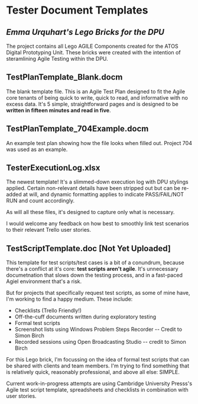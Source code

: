 # Tester Document Templates
## *Emma Urquhart's Lego Bricks for the DPU*
The project contains all Lego AGILE Components created for the ATOS Digital Prototyping Unit.
These bricks were created with the intention of steramlining Agile Testing within the DPU.

## TestPlanTemplate_Blank.docm 

The blank template file. This is an Agile Test Plan designed to fit the Agile core tenants of being quick to write, quick to read, and informative with no excess data. It's 5 simple, straightforward pages and is designed to be **written in fifteen minutes and read in five**.

## TestPlanTemplate_704Example.docm  

An example test plan showing how the file looks when filled out. Project 704 was used as an example.

## TesterExecutionLog.xlsx

The newest template! It's a slimmed-down execution log with DPU stylings applied. Certain non-relevant details have been stripped out but can be re-added at will, and dynamic formatting applies to indicate PASS/FAIL/NOT RUN and count accordingly.

As will all these files, it's designed to capture only what is necessary.

I would welcome any feedback on how best to smoothly link test scenarios to their relevant Trello user stories.

## TestScriptTemplate.doc  [Not Yet Uploaded]

This template for test scripts/test cases is a bit of a conundrum, because there's a conflict at it's core: **test scripts aren't agile**. It's unnecessary documetnation that slows down the testing process, and in a fast-paced Agiel environment that's a risk.

But for projects that specifically request test scripts, as some of mine have, I'm working to find a happy medium. These include:

* Checklists (Trello Friendly!)
* Off-the-cuff documents written during exploratory testing
* Formal test scripts
* Screenshot lists using Windows Problem Steps Recorder -- Credit to Simon Birch
* Recorded sessions using Open Broadcasting Studio -- credit to Simon Birch

For this Lego brick, I'm focussing on the idea of formal test scripts that can be shared with clients and team members. 
I'm trying to find something that is relatively quick, reasonably professional, and above all else: SIMPLE. 

Current work-in-progress attempts are using Cambridge University Presss's Agile test script template, spreadsheets and checklists in combination with user stories.
